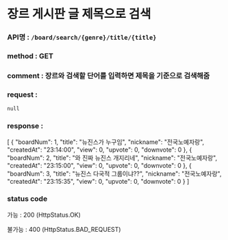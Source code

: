 # 장르 게시판 글 제목으로 검색
### API명 : `/board/search/{genre}/title/{title}`

### method : GET

### comment : 장르와 검색할 단어를 입력하면 제목을 기준으로 검색해줌

### request :
    null

### response :
[
    {
        "boardNum": 1,
        "title": "뉴진스가 누구임",
        "nickname": "전국노예자랑",
        "createdAt": "23:14:00",
        "view": 0,
        "upvote": 0,
        "downvote": 0
    },
    {
        "boardNum": 2,
        "title": "와 진짜 뉴진스 개지리네",
        "nickname": "전국노예자랑",
        "createdAt": "23:15:00",
        "view": 0,
        "upvote": 0,
        "downvote": 0
    },
    {
        "boardNum": 3,
        "title": "뉴진스 다국적 그룹이냐??",
        "nickname": "전국노예자랑",
        "createdAt": "23:15:35",
        "view": 0,
        "upvote": 0,
        "downvote": 0
    }
]
### status code
가능 : 200 (HttpStatus.OK)

불가능 : 400 (HttpStatus.BAD_REQUEST)